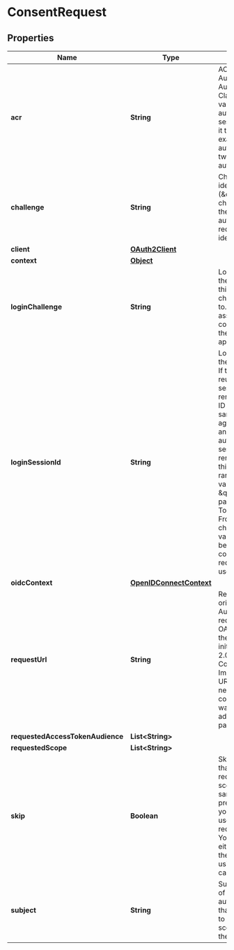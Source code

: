 

# ConsentRequest

## Properties

Name | Type | Description | Notes
------------ | ------------- | ------------- | -------------
**acr** | **String** | ACR represents the Authentication AuthorizationContext Class Reference value for this authentication session. You can use it to express that, for example, a user authenticated using two factor authentication. |  [optional]
**challenge** | **String** | Challenge is the identifier (\&quot;authorization challenge\&quot;) of the consent authorization request. It is used to identify the session. | 
**client** | [**OAuth2Client**](OAuth2Client.md) |  |  [optional]
**context** | [**Object**](.md) |  |  [optional]
**loginChallenge** | **String** | LoginChallenge is the login challenge this consent challenge belongs to. It can be used to associate a login and consent request in the login &amp; consent app. |  [optional]
**loginSessionId** | **String** | LoginSessionID is the login session ID. If the user-agent reuses a login session (via cookie / remember flag) this ID will remain the same. If the user-agent did not have an existing authentication session (e.g. remember is false) this will be a new random value. This value is used as the \&quot;sid\&quot; parameter in the ID Token and in OIDC Front-/Back- channel logout. It&#39;s value can generally be used to associate consecutive login requests by a certain user. |  [optional]
**oidcContext** | [**OpenIDConnectContext**](OpenIDConnectContext.md) |  |  [optional]
**requestUrl** | **String** | RequestURL is the original OAuth 2.0 Authorization URL requested by the OAuth 2.0 client. It is the URL which initiates the OAuth 2.0 Authorization Code or OAuth 2.0 Implicit flow. This URL is typically not needed, but might come in handy if you want to deal with additional request parameters. |  [optional]
**requestedAccessTokenAudience** | **List&lt;String&gt;** |  |  [optional]
**requestedScope** | **List&lt;String&gt;** |  |  [optional]
**skip** | **Boolean** | Skip, if true, implies that the client has requested the same scopes from the same user previously. If true, you must not ask the user to grant the requested scopes. You must however either allow or deny the consent request using the usual API call. |  [optional]
**subject** | **String** | Subject is the user ID of the end-user that authenticated. Now, that end user needs to grant or deny the scope requested by the OAuth 2.0 client. |  [optional]



